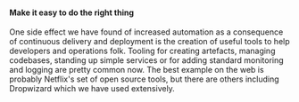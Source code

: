 #### Make it easy to do the right thing
One side effect we have found of increased automation as a consequence of continuous delivery and deployment is the creation of useful tools to help developers and operations folk. Tooling for creating artefacts, managing codebases, standing up simple services or for adding standard monitoring and logging are pretty common now. The best example on the web is probably Netflix's set of open source tools, but there are others including Dropwizard which we have used extensively.
